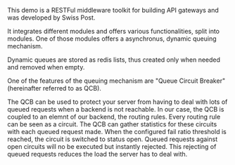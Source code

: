 This demo is a RESTFul middleware toolkit for building API gateways and was developed by Swiss Post. 

It integrates different modules and offers various functionalities, split into modules. One of those modules offers a asynchronus, dynamic queuing mechanism.

Dynamic queues are stored as redis lists, thus created only when needed and removed when empty. 

One of the features of the queuing mechanism are "Queue Circuit Breaker" (hereinafter referred to as QCB).

The QCB can be used to protect your server from having to deal with lots of queued requests when a backend is not reachable.
In our case, the QCB is coupled to an elemnt of our backend, the routing rules. Every routing rule can be seen as a circuit. The QCB can gather statistics for these circuits with each queued request made. When the configured fail ratio threshold is reached, the circuit is switched to status open.
Queued requests against open circuits will no be executed but instantly rejected. This rejecting of queued requests reduces the load the server has to deal with.
